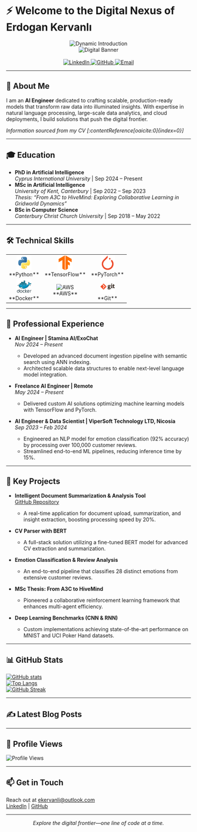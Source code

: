 # ⚡ Welcome to the Digital Nexus of Erdogan Kervanlı

<div align="center">
  <!-- Dynamic Typing Animation -->
  <img src="https://readme-typing-svg.herokuapp.com?duration=3000&lines=AI+Engineer+%7C+Data+Scientist+%7C+PhD+Student;Digital+Architect+in+Intelligent+Systems" alt="Dynamic Introduction" />
</div>

<div align="center">
  <!-- Futuristic Animated Banner -->
  <img src="https://media.giphy.com/media/3o7TKtnuHOHHUjR38Y/giphy.gif" alt="Digital Banner" width="10%"/>
</div>

<br>

<div align="center">
  <!-- Social Links -->
  <a href="https://www.linkedin.com/in/kervanli/">
    <img src="https://img.shields.io/badge/LinkedIn-%23007AFF?style=for-the-badge&logo=linkedin&logoColor=white" alt="LinkedIn"/>
  </a>
  <a href="https://github.com/erdogan98">
    <img src="https://img.shields.io/badge/GitHub-%23ffffff?style=for-the-badge&logo=github&logoColor=black" alt="GitHub"/>
  </a>
  <a href="mailto:ekervanli@outlook.com">
    <img src="https://img.shields.io/badge/Email-%2300E676?style=for-the-badge&logo=gmail&logoColor=white" alt="Email"/>
  </a>
</div>


---

## 🤖 About Me

I am an **AI Engineer** dedicated to crafting scalable, production-ready models that transform raw data into illuminated insights. With expertise in natural language processing, large-scale data analytics, and cloud deployments, I build solutions that push the digital frontier.

*Information sourced from my CV [&#8203;:contentReference[oaicite:0]{index=0}]*

---

## 🎓 Education

- **PhD in Artificial Intelligence**  
  *Cyprus International University* | Sep 2024 – Present
- **MSc in Artificial Intelligence**  
  *University of Kent, Canterbury* | Sep 2022 – Sep 2023  
  *Thesis: “From A3C to HiveMind: Exploring Collaborative Learning in Gridworld Dynamics”*
- **BSc in Computer Science**  
  *Canterbury Christ Church University* | Sep 2018 – May 2022

---

## 🛠️ Technical Skills

<div align="center">
  <table>
    <tr>
      <td align="center">
        <img src="https://raw.githubusercontent.com/devicons/devicon/master/icons/python/python-original.svg" width="40" alt="Python"/><br>
        **Python**
      </td>
      <td align="center">
        <img src="https://raw.githubusercontent.com/devicons/devicon/master/icons/tensorflow/tensorflow-original.svg" width="40" alt="TensorFlow"/><br>
        **TensorFlow**
      </td>
      <td align="center">
        <img src="https://raw.githubusercontent.com/devicons/devicon/master/icons/pytorch/pytorch-original.svg" width="40" alt="PyTorch"/><br>
        **PyTorch**
      </td>
    </tr>
    <tr>
      <td align="center">
        <img src="https://raw.githubusercontent.com/devicons/devicon/master/icons/docker/docker-original-wordmark.svg" width="40" alt="Docker"/><br>
        **Docker**
      </td>
      <td align="center">
        <img src="https://raw.githubusercontent.com/devicons/devicon/master/icons/aws/aws-original-wordmark.svg" width="40" alt="AWS"/><br>
        **AWS**
      </td>
      <td align="center">
        <img src="https://raw.githubusercontent.com/devicons/devicon/master/icons/git/git-original-wordmark.svg" width="40" alt="Git"/><br>
        **Git**
      </td>
    </tr>
  </table>
</div>

---

## 💼 Professional Experience

- **AI Engineer | Stamina AI/ExoChat**  
  *Nov 2024 – Present*  
  - Developed an advanced document ingestion pipeline with semantic search using ANN indexing.
  - Architected scalable data structures to enable next-level language model integration.

- **Freelance AI Engineer | Remote**  
  *May 2024 – Present*  
  - Delivered custom AI solutions optimizing machine learning models with TensorFlow and PyTorch.

- **AI Engineer & Data Scientist | ViperSoft Technology LTD, Nicosia**  
  *Sep 2023 – Feb 2024*  
  - Engineered an NLP model for emotion classification (92% accuracy) by processing over 100,000 customer reviews.
  - Streamlined end-to-end ML pipelines, reducing inference time by 15%.

---

## 🚀 Key Projects

- **Intelligent Document Summarization & Analysis Tool**  
  [GitHub Repository](https://github.com/erdogan98/Intelligent-Document-Summarization-and-Analysis-Tool)  
  - A real-time application for document upload, summarization, and insight extraction, boosting processing speed by 20%.

- **CV Parser with BERT**  
  - A full-stack solution utilizing a fine-tuned BERT model for advanced CV extraction and summarization.

- **Emotion Classification & Review Analysis**  
  - An end-to-end pipeline that classifies 28 distinct emotions from extensive customer reviews.

- **MSc Thesis: From A3C to HiveMind**  
  - Pioneered a collaborative reinforcement learning framework that enhances multi-agent efficiency.

- **Deep Learning Benchmarks (CNN & RNN)**  
  - Custom implementations achieving state-of-the-art performance on MNIST and UCI Poker Hand datasets.

---

## 📊 GitHub Stats

[![GitHub stats](https://github-readme-stats.vercel.app/api?username=erdogan98&show_icons=true&theme=radical)](https://github.com/erdogan98)  
[![Top Langs](https://github-readme-stats.vercel.app/api/top-langs/?username=erdogan98&layout=compact&theme=vision-friendly-dark)](https://github.com/anuraghazra/github-readme-stats)  
[![GitHub Streak](http://github-readme-streak-stats.herokuapp.com?user=erdogan98&theme=dark&background=000000)](https://git.io/streak-stats)

---

## ✍️ Latest Blog Posts

<!-- BLOG-POST-LIST:START -->
<!-- Posts auto-updated via GitHub Actions -->
<!-- BLOG-POST-LIST:END -->

---

## 👀 Profile Views

<img src="https://komarev.com/ghpvc/?username=erdogan98&style=flat-square&color=blue" alt="Profile Views"/>

---

## 📫 Get in Touch

Reach out at [ekervanli@outlook.com](mailto:ekervanli@outlook.com)  
[LinkedIn](https://www.linkedin.com/in/kervanli/) | [GitHub](https://github.com/erdogan98)

---

<div align="center">
  <em>Explore the digital frontier—one line of code at a time.</em>
</div>
